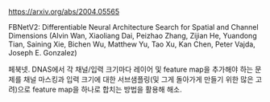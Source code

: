 https://arxiv.org/abs/2004.05565

FBNetV2: Differentiable Neural Architecture Search for Spatial and Channel Dimensions (Alvin Wan, Xiaoliang Dai, Peizhao Zhang, Zijian He, Yuandong Tian, Saining Xie, Bichen Wu, Matthew Yu, Tao Xu, Kan Chen, Peter Vajda, Joseph E. Gonzalez)

페북넷. DNAS에서 각 채널/입력 크기마다 레이어 및 feature map을 추가해야 하는 문제를 채널 마스킹과 입력 크기에 대한 서브샘플링(및 그게 돌아가게 만들기 위한 많은 고려)으로 feature map을 하나로 합치는 방법을 활용해 해소.